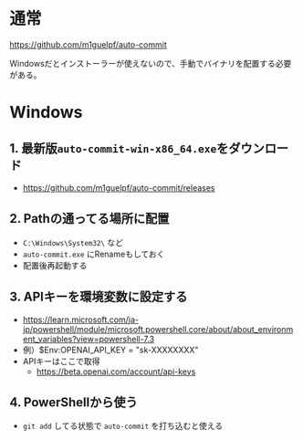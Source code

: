 # 通常

https://github.com/m1guelpf/auto-commit  

Windowsだとインストーラーが使えないので、手動でバイナリを配置する必要がある。

# Windows

## 1. 最新版`auto-commit-win-x86_64.exe`をダウンロード  

- https://github.com/m1guelpf/auto-commit/releases  

## 2. Pathの通ってる場所に配置

- `C:\Windows\System32\` など
- `auto-commit.exe` にRenameもしておく
- 配置後再起動する

## 3. APIキーを環境変数に設定する

- https://learn.microsoft.com/ja-jp/powershell/module/microsoft.powershell.core/about/about_environment_variables?view=powershell-7.3
- 例）$Env:OPENAI_API_KEY = "sk-XXXXXXXX"
- APIキーはここで取得
  - https://beta.openai.com/account/api-keys

## 4. PowerShellから使う

- `git add` してる状態で `auto-commit` を打ち込むと使える
